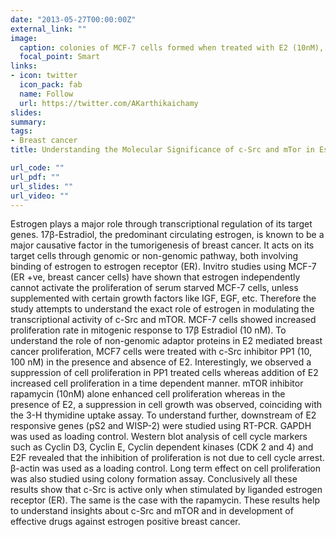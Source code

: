 ```yaml
---
date: "2013-05-27T00:00:00Z"
external_link: ""
image:
  caption: colonies of MCF-7 cells formed when treated with E2 (10nM), c-Src inhibitor PP1 (10nM and 100nM) and mTOR inhibitor rapamycin (10nM)
  focal_point: Smart
links:
- icon: twitter
  icon_pack: fab
  name: Follow
  url: https://twitter.com/AKarthikaichamy
slides: 
summary: 
tags:
- Breast cancer
title: Understanding the Molecular Significance of c-Src and mTor in Estrogen Mediated Breast Cancer Proliferation – an Invitro Study

url_code: ""
url_pdf: ""
url_slides: ""
url_video: ""
---
```


Estrogen plays a major role through transcriptional regulation of its target genes. 17β-Estradiol, the predominant circulating estrogen, is known to be a major causative factor in the tumorigenesis of breast cancer. It acts on its target cells through genomic or non-genomic pathway, both involving binding of estrogen to estrogen receptor (ER). Invitro studies using MCF-7 (ER +ve, breast cancer cells) have shown that estrogen independently cannot activate the proliferation of serum starved MCF-7 cells, unless supplemented with certain growth factors like IGF, EGF, etc. Therefore the study attempts to understand the exact role of estrogen in modulating the transcriptional activity of c-Src and mTOR. MCF-7 cells showed increased proliferation rate in mitogenic response to 17β Estradiol (10 nM). To understand the role of non-genomic adaptor proteins in E2 mediated breast cancer proliferation, MCF7 cells were treated with c-Src inhibitor PP1 (10, 100 nM) in the presence and absence of E2. Interestingly, we observed a suppression of cell proliferation in PP1 treated cells whereas addition of E2 increased cell proliferation in a time dependent manner. mTOR inhibitor rapamycin (10nM) alone enhanced cell proliferation whereas in the presence of E2, a suppression in cell growth was observed, coinciding with the 3-H thymidine uptake assay. To understand further, downstream of E2 responsive genes (pS2 and WISP-2) were studied using RT-PCR. GAPDH was used as loading control. Western blot analysis of cell cycle markers such as Cyclin D3, Cyclin E, Cyclin dependent kinases (CDK 2 and 4) and E2F revealed that the inhibition of proliferation is not due to cell cycle arrest. β-actin was used as a loading control. Long term effect on cell proliferation was also studied using colony formation assay. Conclusively all these results show that c-Src is active only when stimulated by liganded estrogen receptor (ER). The same is the case with the rapamycin. These results help to understand insights about c-Src and mTOR and in development of effective drugs against estrogen positive breast cancer.
